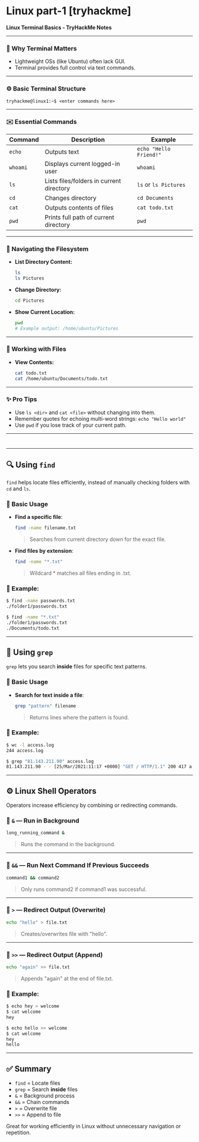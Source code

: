 # Linux part-1 [tryhackme]

**Linux Terminal Basics - TryHackMe Notes**

---

### 🔢 Why Terminal Matters

- Lightweight OSs (like Ubuntu) often lack GUI.
- Terminal provides full control via text commands.

---

### ⚙️ Basic Terminal Structure

```
tryhackme@linux1:~$ <enter commands here>

```

---

### ✉️ Essential Commands

| Command | Description | Example |
| --- | --- | --- |
| `echo` | Outputs text | `echo "Hello Friend!"` |
| `whoami` | Displays current logged-in user | `whoami` |
| `ls` | Lists files/folders in current directory | `ls` or `ls Pictures` |
| `cd` | Changes directory | `cd Documents` |
| `cat` | Outputs contents of files | `cat todo.txt` |
| `pwd` | Prints full path of current directory | `pwd` |

---

### 📁 Navigating the Filesystem

- **List Directory Content:**
    
    ```bash
    ls
    ls Pictures
    
    ```
    
- **Change Directory:**
    
    ```bash
    cd Pictures
    
    ```
    
- **Show Current Location:**
    
    ```bash
    pwd
    # Example output: /home/ubuntu/Pictures
    
    ```
    

---

### 📄 Working with Files

- **View Contents:**
    
    ```bash
    cat todo.txt
    cat /home/ubuntu/Documents/todo.txt
    
    ```
    

---

### ✨ Pro Tips

- Use `ls <dir>` and `cat <file>` without changing into them.
- Remember quotes for echoing multi-word strings: `echo "Hello world"`
- Use `pwd` if you lose track of your current path.

---

### 

# 

---

## 🔍 Using `find`

`find` helps locate files efficiently, instead of manually checking folders with `cd` and `ls`.

### 🔹 Basic Usage

- **Find a specific file**:
    
    ```bash
    find -name filename.txt
    
    ```
    
    > Searches from current directory down for the exact file.
    > 
- **Find files by extension**:
    
    ```bash
    find -name "*.txt"
    
    ```
    
    > Wildcard * matches all files ending in .txt.
    > 

### 🧠 Example:

```bash
$ find -name passwords.txt
./folder1/passwords.txt

$ find -name "*.txt"
./folder1/passwords.txt
./Documents/todo.txt

```

---

## 📂 Using `grep`

`grep` lets you search **inside** files for specific text patterns.

### 🔹 Basic Usage

- **Search for text inside a file**:
    
    ```bash
    grep "pattern" filename
    
    ```
    
    > Returns lines where the pattern is found.
    > 

### 🧠 Example:

```bash
$ wc -l access.log
244 access.log

$ grep "81.143.211.90" access.log
81.143.211.90 - - [25/Mar/2021:11:17 +0000] "GET / HTTP/1.1" 200 417 a...

```

---

## ⚙️ Linux Shell Operators

Operators increase efficiency by combining or redirecting commands.

### 🔸 `&` — Run in Background

```bash
long_running_command &

```

> Runs the command in the background.
> 

---

### 🔸 `&&` — Run Next Command If Previous Succeeds

```bash
command1 && command2

```

> Only runs command2 if command1 was successful.
> 

---

### 🔸 `>` — Redirect Output (Overwrite)

```bash
echo "hello" > file.txt

```

> Creates/overwrites file with "hello".
> 

---

### 🔸 `>>` — Redirect Output (Append)

```bash
echo "again" >> file.txt

```

> Appends "again" at the end of file.txt.
> 

### 🧠 Example:

```bash
$ echo hey > welcome
$ cat welcome
hey

$ echo hello >> welcome
$ cat welcome
hey
hello

```

---

## ✅ Summary

- `find` = Locate files
- `grep` = Search **inside** files
- `&` = Background process
- `&&` = Chain commands
- `>` = Overwrite file
- `>>` = Append to file

Great for working efficiently in Linux without unnecessary navigation or repetition.
